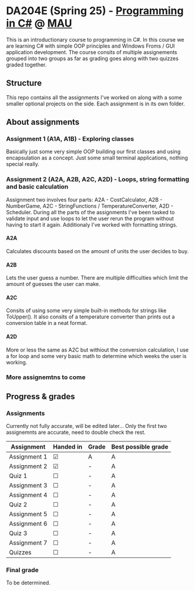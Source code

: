 # DA204E (Spring 25) - [Programming in C#](https://mau.se/en/study-education/course/da204e) @ [MAU](https://mau.se/en/)
This is an introductionary course to programming in C#. In this course we are learning C# with simple OOP principles and Windows Froms / GUI application development. The course consits of multiple assignements grouped into two groups as far as grading goes along with two quizzes graded together.

## Structure
This repo contains all the assignments I've worked on along with a some smaller optional projects on the side. Each assignment is in its own folder.


## About assignments

### Assignment 1 (A1A, A1B) - Exploring classes
Basically just some very simple OOP building our first classes and using encapsulation as a concept. Just some small terminal applications, nothing special really.

### Assignment 2 (A2A, A2B, A2C, A2D) - Loops, string formatting and basic calculation
Assignment two involves four parts: A2A - CostCalculator, A2B - NumberGame, A2C - StringFunctions / TemperatureConverter, A2D - Scheduler.
During all the parts of the assignments I've been tasked to validate input and use loops to let the user rerun the program without having to start it again. Additionaly I've worked with formatting strings.

#### A2A
Calculates discounts based on the amount of units the user decides to buy.

#### A2B
Lets the user guess a number. There are multiple difficulties which limit the amount of guesses the user can make.

#### A2C
Consits of using some very simple built-in methods for strings like ToUpper(). It also consits of a temperature converter than prints out a conversion table in a neat format.

#### A2D
More or less the same as A2C but withiout the conversion calculation, I use a for loop and some very basic math to determine which weeks the user is working.

### More assignemtns to come

## Progress & grades

### Assignments
Currently not fully accurate, will be edited later... Only the first two assignemnts are accurate, need to double check the rest.

| Assignment   | Handed in | Grade      | Best possible grade |
|--------------|-----------|------------|---------------------|
| Assignment 1 | &#9745;   | A          | A                   |
| Assignment 2 | &#9745;   | -          | A                   |
| Quiz 1       | &#9744;   | -          | A                   |
| Assignment 3 | &#9744;   | -          | A                   |
| Assignment 4 | &#9744;   | -          | A                   |
| Quiz 2       | &#9744;   | -          | A                   |
| Assignment 5 | &#9744;   | -          | A                   |
| Assignment 6 | &#9744;   | -          | A                   |
| Quiz 3       | &#9744;   | -          | A                   |
| Assignment 7 | &#9744;   | -          | A                   |
| Quizzes      | &#9744;   | -          | A                   |

### Final grade
To be determined.
